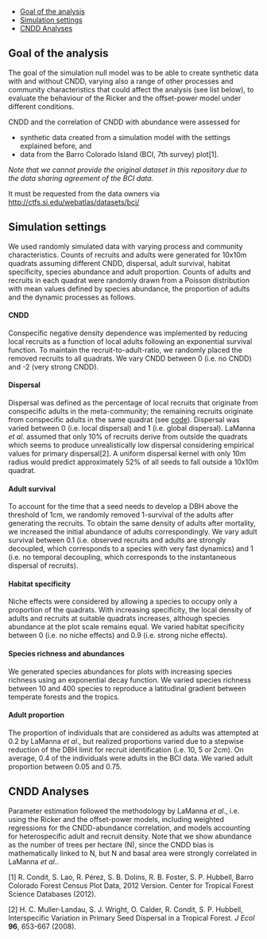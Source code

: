 -   [Goal of the analysis](#goal-of-the-analysis)
-   [Simulation settings](#simulation-settings)
-   [CNDD Analyses](#cndd-analyses)

Goal of the analysis
--------------------

The goal of the simulation null model was to be able to create synthetic
data with and without CNDD, varying also a range of other processes and
community characteristics that could affect the analysis (see list
below), to evaluate the behaviour of the Ricker and the offset-power
model under different conditions.

CNDD and the correlation of CNDD with abundance were assessed for

-   synthetic data created from a simulation model with the settings
    explained before, and
-   data from the Barro Colorado Island (BCI, 7th survey) plot[1].

*Note that we cannot provide the original dataset in this repository due
to the data sharing agreement of the BCI data.*

It must be requested from the data owners via
<http://ctfs.si.edu/webatlas/datasets/bci/>

Simulation settings
-------------------

We used randomly simulated data with varying process and community
characteristics. Counts of recruits and adults were generated for 10x10m
quadrats assuming different CNDD, dispersal, adult survival, habitat
specificity, species abundance and adult proportion. Counts of adults
and recruits in each quadrat were randomly drawn from a Poisson
distribution with mean values defined by species abundance, the
proportion of adults and the dynamic processes as follows.

#### CNDD

Conspecific negative density dependence was implemented by reducing
local recruits as a function of local adults following an exponential
survival function. To maintain the recruit-to-adult-ratio, we randomly
placed the removed recruits to all quadrats. We vary CNDD between 0
(i.e. no CNDD) and -2 (very strong CNDD).

#### Dispersal

Dispersal was defined as the percentage of local recruits that originate
from conspecific adults in the meta-community; the remaining recruits
originate from conspecific adults in the same quadrat (see
[code](https://github.com/LisaHuelsmann/CommentTo-LaMannaEtAl-Science/blob/1a0e902c91dd0cc21f1fcbf144f8d6b686842cc0/code/functions_data_simulation.R#L24-L47)).
Dispersal was varied between 0 (i.e. local dispersal) and 1 (i.e. global
dispersal). LaManna *et al*. assumed that only 10% of recruits derive
from outside the quadrats which seems to produce unrealistically low
dispersal considering empirical values for primary dispersal[2]. A
uniform dispersal kernel with only 10m radius would predict
approximately 52% of all seeds to fall outside a 10x10m quadrat.

#### Adult survival

To account for the time that a seed needs to develop a DBH above the
threshold of 1cm, we randomly removed 1-survival of the adults after
generating the recruits. To obtain the same density of adults after
mortality, we increased the initial abundance of adults correspondingly.
We vary adult survival between 0.1 (i.e. observed recruits and adults
are strongly decoupled, which corresponds to a species with very fast
dynamics) and 1 (i.e. no temporal decoupling, which corresponds to the
instantaneous dispersal of recruits).

#### Habitat specificity

Niche effects were considered by allowing a species to occupy only a
proportion of the quadrats. With increasing specificity, the local
density of adults and recruits at suitable quadrats increases, although
species abundance at the plot scale remains equal. We varied habitat
specificity between 0 (i.e. no niche effects) and 0.9 (i.e. strong niche
effects).

#### Species richness and abundances

We generated species abundances for plots with increasing species
richness using an exponential decay function. We varied species richness
between 10 and 400 species to reproduce a latitudinal gradient between
temperate forests and the tropics.

#### Adult proportion

The proportion of individuals that are considered as adults was
attempted at 0.2 by LaManna *et al*., but realized proportions varied
due to a stepwise reduction of the DBH limit for recruit identification
(i.e. 10, 5 or 2cm). On average, 0.4 of the individuals were adults in
the BCI data. We varied adult proportion between 0.05 and 0.75.

CNDD Analyses
-------------

Parameter estimation followed the methodology by LaManna *et al*., i.e.
using the Ricker and the offset-power models, including weighted
regressions for the CNDD-abundance correlation, and models accounting
for heterospecific adult and recruit density. Note that we show
abundance as the number of trees per hectare (N), since the CNDD bias is
mathematically linked to N, but N and basal area were strongly
correlated in LaManna *et al*..

[1] R. Condit, S. Lao, R. Pérez, S. B. Dolins, R. B. Foster, S. P.
Hubbell, Barro Colorado Forest Census Plot Data, 2012 Version. Center
for Tropical Forest Science Databases (2012).

[2] H. C. Muller-Landau, S. J. Wright, O. Calder, R. Condit, S. P.
Hubbell, Interspecific Variation in Primary Seed Dispersal in a Tropical
Forest. *J Ecol* **96**, 653-667 (2008).
